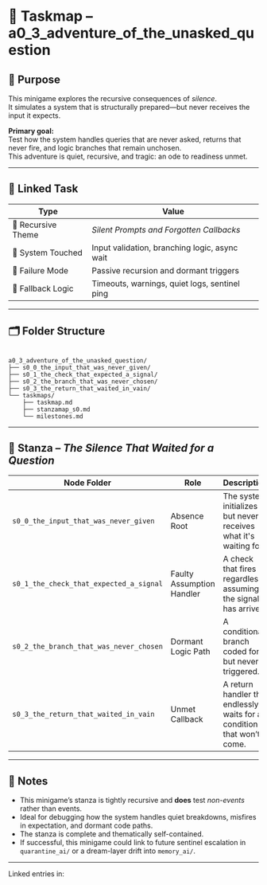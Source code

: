 <!-- Save to: a0_3_adventure_of_the_unasked_question/taskmaps/taskmap.md -->

# 🧩 Taskmap – a0_3_adventure_of_the_unasked_question

## 🎯 Purpose

This minigame explores the recursive consequences of *silence*.  
It simulates a system that is structurally prepared—but never receives the input it expects.

**Primary goal:**  
Test how the system handles queries that are never asked, returns that never fire, and logic branches that remain unchosen.  
This adventure is quiet, recursive, and tragic: an ode to readiness unmet.

---

## 🧪 Linked Task

| Type               | Value                                         |
|--------------------|-----------------------------------------------|
| 🧠 Recursive Theme | *Silent Prompts and Forgotten Callbacks*      |
| 🔧 System Touched  | Input validation, branching logic, async wait |
| 🧪 Failure Mode    | Passive recursion and dormant triggers        |
| 🧬 Fallback Logic  | Timeouts, warnings, quiet logs, sentinel ping |

---

## 🗂️ Folder Structure

```text

a0_3_adventure_of_the_unasked_question/
├── s0_0_the_input_that_was_never_given/
├── s0_1_the_check_that_expected_a_signal/
├── s0_2_the_branch_that_was_never_chosen/
├── s0_3_the_return_that_waited_in_vain/
└── taskmaps/
    ├── taskmap.md
    ├── stanzamap_s0.md
    └── milestones.md

```

---

## 🧩 Stanza – *The Silence That Waited for a Question*

| Node Folder                              | Role                         | Description |
|------------------------------------------|------------------------------|-------------|
| `s0_0_the_input_that_was_never_given`    | Absence Root                 | The system initializes but never receives what it's waiting for. |
| `s0_1_the_check_that_expected_a_signal`  | Faulty Assumption Handler    | A check that fires regardless, assuming the signal has arrived. |
| `s0_2_the_branch_that_was_never_chosen`  | Dormant Logic Path           | A conditional branch coded for—but never triggered. |
| `s0_3_the_return_that_waited_in_vain`    | Unmet Callback               | A return handler that endlessly waits for a condition that won’t come. |

---

## 📎 Notes

- This minigame’s stanza is tightly recursive and **does** test *non-events* rather than events.
- Ideal for debugging how the system handles quiet breakdowns, misfires in expectation, and dormant code paths.
- The stanza is complete and thematically self-contained.
- If successful, this minigame could link to future sentinel escalation in `quarantine_ai/` or a dream-layer drift into `memory_ai/`.

---

Linked entries in:  
<!-- Mirror decision log placeholder. Will link to mirror_decision.md references once active. -->

